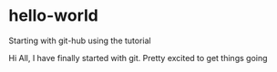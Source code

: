 # hello-world
Starting with git-hub using the tutorial 

Hi All, I have finally started with git. Pretty excited to get things going 
